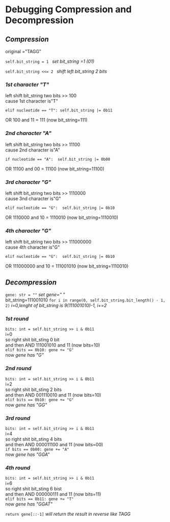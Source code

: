 # Debugging Compression and Decompression
## ***Compression***

original ="TAGG"

`self.bit_string = 1 ` *set bit_string =1 (01)*

`self.bit_string <<= 2 ` *shift left bit_string 2 bits* 
### ***1st character "T"***
left shift bit_string two bits >> 100<br>
cause 1st character is"T"

`elif nucleotide == "T":
                self.bit_string |= 0b11`

OR 100 and 11 = 111 (now bit_string=111)

### ***2nd character "A"***
left shift bit_string two bits >> 11100<br>
cause 2nd character is"A"

`if nucleotide == "A": 
                self.bit_string |= 0b00`

OR 11100 and 00 = 11100 (now bit_string=11100)

### ***3rd character "G"***
left shift bit_string two bits >> 1110000<br>
cause 3nd character is"G"

`elif nucleotide == "G": 
                self.bit_string |= 0b10`

OR 1110000 and 10 = 1110010 (now bit_string=1110010)

### ***4th character "G"***
left shift bit_string two bits >> 111000000<br>
cause 4th character is"G"

`elif nucleotide == "G": 
                self.bit_string |= 0b10`

OR 111000000 and 10 = 111001010 (now bit_string=1110010)


## ***Decompression***

`gene: str = ""` *set gene=" "*<br>
bit_string=111001010
`for i in range(0, self.bit_string.bit_length() - 1, 2)` *i=0,lenght of bit_string is 9(111001010)-1, i+=2*

### ***1st round***
`bits: int = self.bit_string >> i & 0b11`<br>
i=0 <br>
so right shit bit_sting 0 bit<br>
and then AND 111001010 and 11 (now bits=10)<br>
`elif bits == 0b10:
                gene += "G"`<br>
now *gene has "G"*

### ***2nd round***
`bits: int = self.bit_string >> i & 0b11`<br>
i=2 <br>
so right shit bit_sting 2 bits<br>
and then AND 001110010 and 11 (now bits=10)<br>
`elif bits == 0b10:
                gene += "G"`<br>
now *gene has "GG"*

### ***3rd round***
`bits: int = self.bit_string >> i & 0b11`<br>
i=4 <br>
so right shit bit_sting 4 bits<br>
and then AND 000011100 and 11 (now bits=00)<br>
`if bits == 0b00:
                gene += "A"`<br>
now *gene has "GGA"*

### ***4th round***
`bits: int = self.bit_string >> i & 0b11`<br>
i=6 <br>
so right shit bit_sting 6 bist<br>
and then AND 000000111 and 11 (now bits=11)<br>
`elif bits == 0b11:
                gene += "T"`<br>
now *gene has "GGAT"*

`return gene[::-1]` *will return the result in reverse like TAGG*









